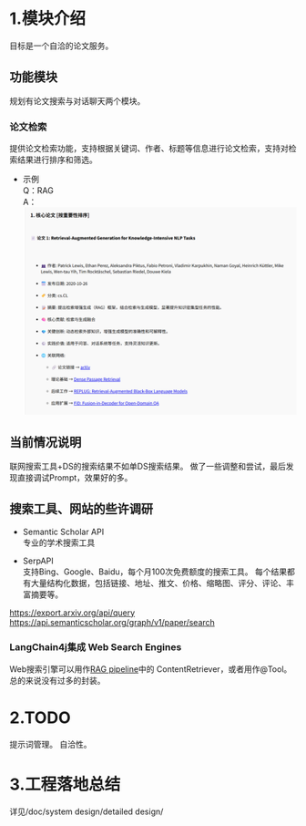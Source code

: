 # 1.模块介绍

目标是一个自洽的论文服务。

## 功能模块

规划有论文搜索与对话聊天两个模块。

### 论文检索

提供论文检索功能，支持根据关键词、作者、标题等信息进行论文检索，支持对检索结果进行排序和筛选。

- 示例  
  Q：RAG  
  A：
  ![img.png](论文搜索结果展示.png)

## 当前情况说明

联网搜索工具+DS的搜索结果不如单DS搜索结果。
做了一些调整和尝试，最后发现直接调试Prompt，效果好的多。

## 搜索工具、网站的些许调研

- Semantic Scholar API  
  专业的学术搜索工具

- SerpAPI  
  支持Bing、Google、Baidu，每个月100次免费额度的搜索工具。
  每个结果都有大量结构化数据，包括链接、地址、推文、价格、缩略图、评分、评论、丰富摘要等。

https://export.arxiv.org/api/query  
https://api.semanticscholar.org/graph/v1/paper/search

### LangChain4j集成 Web Search Engines

Web搜索引擎可以用作[RAG pipeline](https://docs.langchain4j.dev/tutorials/rag#web-search-content-retriever)中的
ContentRetriever，或者用作@Tool。  
总的来说没有过多的封装。

# 2.TODO

提示词管理。
自洽性。

# 3.工程落地总结

详见/doc/system design/detailed design/


